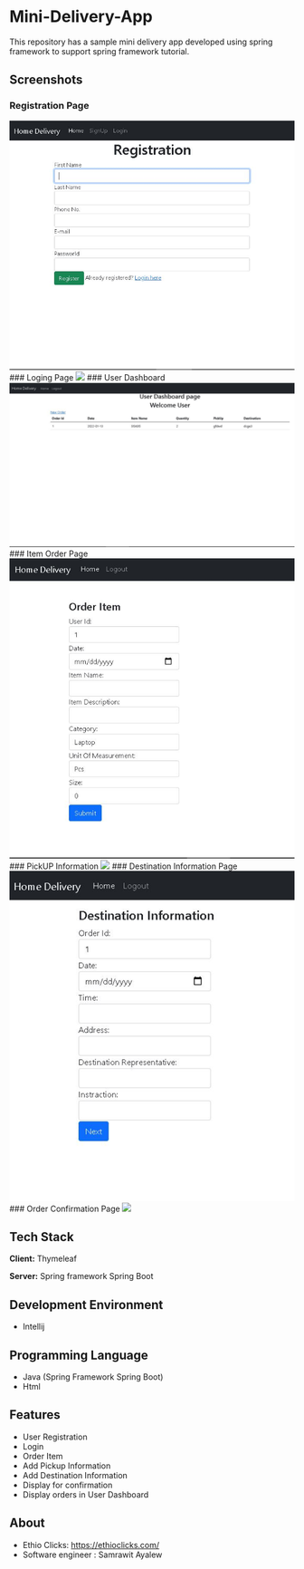 
# Mini-Delivery-App

This repository has a sample mini delivery app developed using spring framework to support spring framework tutorial.


## Screenshots
### Registration Page

<img src="ScreenShots/registrationPage.JPG" >
### Loging Page
<img src="/Screenshots/logingPage.JPG">
### User Dashboard
<img src="/Screenshots/userDashboardPage.JPG">
### Item Order Page
<img src="/ScreenShots/ItemOrderPage.JPG">
### PickUP Information
<img src="/ScreenShots/pickupInforamationPage.JPG">
### Destination Information Page
<img src ="/ScreenShots/destinationInformationPage.JPG">
### Order Confirmation Page
<img src="/ScreenShots/orderConfirmationPage">


## Tech Stack

**Client:** Thymeleaf

**Server:** Spring framework Spring Boot


## Development Environment 
- Intellij 
## Programming Language 
- Java (Spring Framework Spring Boot)
- Html
## Features

- User Registration 
- Login
- Order Item
- Add Pickup Information
- Add Destination Information
- Display for confirmation
- Display orders in User Dashboard



## About
- Ethio Clicks: https://ethioclicks.com/
- Software engineer : Samrawit Ayalew
